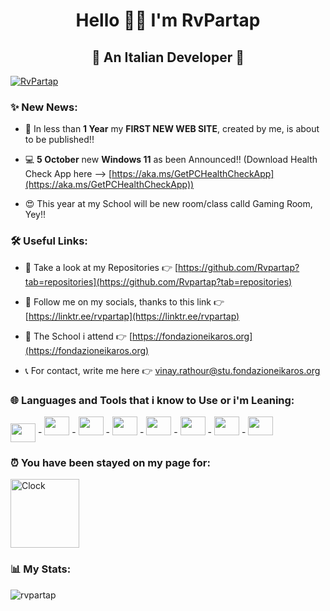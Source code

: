 <h1 align="center"> Hello 👀👋 I'm RvPartap </h1>

<h2 align="center"> 🍕 An Italian Developer 🍕 </h2>

<p align="left"><a href="https://github.com/ryo-ma/github-profile-trophy"><img src="https://github-profile-trophy.vercel.app/?username=rvpartap" alt="RvPartap"/></a>

<h3 align="left"> ✨ New News: </h3>

- 🎉 In less than **1 Year** my **FIRST NEW WEB SITE**, created by me, is about to be published!!

- 💻 **5 October** new **Windows 11** as been Announced!! (Download Health Check App here --> [https://aka.ms/GetPCHealthCheckApp](https://aka.ms/GetPCHealthCheckApp))

- 😍 This year at my School will be new room/class calld Gaming Room, Yey!!

<h3 align="left"> 🛠 Useful Links: </h3>

- 📑 Take a look at my Repositories 👉 [https://github.com/Rvpartap?tab=repositories](https://github.com/Rvpartap?tab=repositories)

- 🔗 Follow me on my socials, thanks to this link 👉 [https://linktr.ee/rvpartap](https://linktr.ee/rvpartap)

- 🏫 The School i attend 👉 [https://fondazioneikaros.org](https://fondazioneikaros.org)

- 📞 For contact, write me here 👉 <a href="mailto:vinay.rathour@stu.fondazioneikaros.org">vinay.rathour@stu.fondazioneikaros.org</a>

<h3 align="left">🌐 Languages and Tools that i know to Use or i'm Leaning:</h3>
<p align="left"> 
<p><a href="https://www.w3schools.com/css/default.asp" target="_blank"><img align="center" src="https://raw.githubusercontent.com/get-icon/geticon/master/icons/css-3.svg" height="30" width="40"></a> - <a href="https://www.w3schools.com/html/default.asp" target="_blank"><img src="https://raw.githubusercontent.com/get-icon/geticon/master/icons/html-5.svg" height="30" width="40"></a> - <a href="https://www.w3schools.com/bootstrap5/index.php" target="_blank"><img src="https://raw.githubusercontent.com/get-icon/geticon/master/icons/bootstrap.svg" height="30" width="40"></a> - <a href="https://www.w3schools.com/js/default.asp" target="_blank"><img src="https://raw.githubusercontent.com/get-icon/geticon/master/icons/bootstrap.svg" height="30" width="40"></a> - <a href="https://www.w3schools.com/java/default.asp" target="_blank"><img src="https://raw.githubusercontent.com/get-icon/geticon/master/icons/java.svg" height="30" width="40"></a> - <a href="https://www.w3schools.com/asp/default.asp" target="_blank"><img src="https://raw.githubusercontent.com/get-icon/geticon/master/icons/visual-studio-code.svg" height="30" width="40"></a> - <a href="https://www.w3schools.com/php/default.asp" target="_blank"><img src="https://raw.githubusercontent.com/get-icon/geticon/master/icons/php.svg" height="30" width="40"></a> - <a href="https://www.w3schools.com/python/default.asp" target="_blank"><img src="https://raw.githubusercontent.com/get-icon/geticon/master/icons/python.svg" height="30" width="40"></a></p></p>

<h3 align="left"> ⏰ You have been stayed on my page for: </h3>

<img src="https://tomchen.github.io/animated-svg-clock/clock.svg" alt="Clock" title="Clock" height="110px" width="110px">
  
<h3 align="left"> 📊 My Stats: </h3>

<p><img align="center" src="https://github-readme-stats.vercel.app/api/top-langs?username=rvpartap&show_icons=true&locale=en&layout=compact" alt="rvpartap" /></p>
